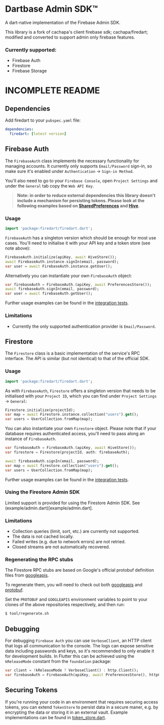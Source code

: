 # Dartbase Admin SDK™️

A dart-native implementation of the Firebase Admin SDK.

This library is a fork of cachapa's client firebase sdk; cachapa/firedart; modified and converted to support admin only firebase features.

### Currently supported:

* Firebase Auth
* Firestore
* Firebase Storage


# INCOMPLETE README ###

## Dependencies

Add firedart to your `pubspec.yaml` file:

``` yaml
dependencies:
  firedart: [latest version]
```

## Firebase Auth

The `FirebaseAuth` class implements the necessary functionality for managing accounts. It currently only supports `Email/Password` sign-in, so make sure it's enabled under `Authentication` -> `Sign-in Method`.

You'll also need to go to your `Firebase Console`, open `Project Settings` and under the `General` tab copy the `Web API Key`.

> **Note: in order to reduce external dependencies this library doesn't include a mechanism for persisting tokens. Please look at the following examples based on [SharedPreferences](https://gist.github.com/cachapa/539dd1007fcf097179040f4056cdd4c7) and [Hive](https://gist.github.com/cachapa/33944987bd8fe6c6ba84021cecef8fb7).**

### Usage

``` dart
import 'package:firedart/firedart.dart';
```

`FirebaseAuth` has a singleton version which should be enough for most use cases. You'll need to initialise it with your API key and a token store (see note above):

``` dart
FirebaseAuth.initialize(apiKey, await HiveStore());
await FirebaseAuth.instance.signIn(email, password);
var user = await FirebaseAuth.instance.getUser();
```

Alternatively you can instantiate your own `FirebaseAuth` object:

``` dart
var firebaseAuth = FirebaseAuth.(apiKey, await PreferencesStore());
await firebaseAuth.signIn(email, password);
var user = await firebaseAuth.getUser();
```

Further usage examples can be found in the [integration tests](https://github.com/cachapa/firedart/blob/master/test/firebase_auth_test.dart).

### Limitations

* Currently the only supported authentication provider is `Email/Password`.

## Firestore

The `Firestore` class is a basic implementation of the service's RPC interface. The API is similar (but not identical) to that of the official SDK.

### Usage

``` dart
import 'package:firedart/firedart.dart';
```

As with `FirebaseAuth`, `Firestore` offers a singleton version that needs to be initialised with your `Project ID`, which you can find under `Project Settings` -> `General`:

``` dart
Firestore.initialize(projectId);
var map = await Firestore.instance.collection("users").get();
var users = UserCollection.fromMap(map);
```

You can also instantiate your own `Firestore` object. Please note that if your database requires authenticated access, you'll need to pass along an instance of `FirebaseAuth`.

``` dart
var firebaseAuth = FirebaseAuth.(apiKey, await HiveStore());
var firestore = Firestore(projectId, auth: firebaseAuth);

await firebaseAuth.signIn(email, password);
var map = await firestore.collection("users").get();
var users = UserCollection.fromMap(map);
```

Further usage examples can be found in the [integration tests](https://github.com/cachapa/firedart/blob/master/test/firestore_test.dart).

### Using the Firestore Admin SDK

Limited support is provided for using the Firestore Admin SDK.  See (example/admin.dart)[example/admin.dart].


### Limitations

* Collection queries (limit, sort, etc.) are currently not supported.
* The data is not cached locally.
* Failed writes (e.g. due to network errors) are not retried.
* Closed streams are not automatically recovered.

### Regenerating the RPC stubs

The Firestore RPC stubs are based on Google's official protobuf definition files from [googleapis](https://github.com/googleapis/googleapis).

To regenerate them, you will need to check out both [googleapis](https://github.com/googleapis/googleapis) and [protobuf](https://github.com/google/protobuf).

Set the `PROTOBUF` and `GOOGLEAPIS` environment variables to point to your clones of the above repositories respectively, and then run:

```sh
$ tool/regenerate.sh
```

## Debugging

For debugging `Firebase Auth` you can use `VerboseClient`, an HTTP client that logs all communication to the console. The logs can expose sensitive data including passwords and keys, so it's recommended to only enable it for development builds. In Flutter this can be achieved using the `kReleaseMode` constant from the `foundation` package:

``` dart
var client = !kReleaseMode ? VerboseClient() : http.Client();
var firebaseAuth = FirebaseAuth(apiKey, await PreferencesStore(), httpClient: client);
```

## Securing Tokens

If you're running your code in an environment that requires securing access tokens, you can extend `TokenStore` to persist data in a secure maner, e.g. by encrypting the data or storing it in an external vault. Example implementations can be found in [token_store.dart](https://github.com/cachapa/firedart/blob/master/lib/auth/token_store.dart).
